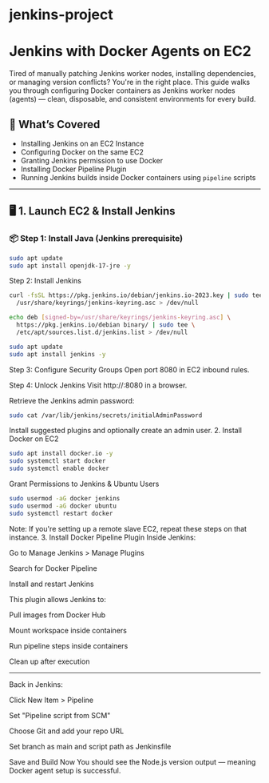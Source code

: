 # jenkins-project
# Jenkins with Docker Agents on EC2

Tired of manually patching Jenkins worker nodes, installing dependencies, or managing version conflicts? You're in the right place. This guide walks you through configuring Docker containers as Jenkins worker nodes (agents) — clean, disposable, and consistent environments for every build.

## 🚀 What’s Covered

- Installing Jenkins on an EC2 Instance
- Configuring Docker on the same EC2
- Granting Jenkins permission to use Docker
- Installing Docker Pipeline Plugin
- Running Jenkins builds inside Docker containers using `pipeline` scripts

---

## 🖥️ 1. Launch EC2 & Install Jenkins

### 📦 Step 1: Install Java (Jenkins prerequisite)
```bash
sudo apt update
sudo apt install openjdk-17-jre -y
```
 Step 2: Install Jenkins
```bash
curl -fsSL https://pkg.jenkins.io/debian/jenkins.io-2023.key | sudo tee \
  /usr/share/keyrings/jenkins-keyring.asc > /dev/null

echo deb [signed-by=/usr/share/keyrings/jenkins-keyring.asc] \
  https://pkg.jenkins.io/debian binary/ | sudo tee \
  /etc/apt/sources.list.d/jenkins.list > /dev/null

sudo apt update
sudo apt install jenkins -y
```
 Step 3: Configure Security Groups
Open port 8080 in EC2 inbound rules.

 Step 4: Unlock Jenkins
Visit http://<your-ec2-ip>:8080 in a browser.

Retrieve the Jenkins admin password:
```bash
sudo cat /var/lib/jenkins/secrets/initialAdminPassword
```
Install suggested plugins and optionally create an admin user.
 2. Install Docker on EC2
```bash
sudo apt install docker.io -y
sudo systemctl start docker
sudo systemctl enable docker
```
 Grant Permissions to Jenkins & Ubuntu Users
```bash
sudo usermod -aG docker jenkins
sudo usermod -aG docker ubuntu
sudo systemctl restart docker
```
Note: If you're setting up a remote slave EC2, repeat these steps on that instance.
 3. Install Docker Pipeline Plugin
Inside Jenkins:

Go to Manage Jenkins > Manage Plugins

Search for Docker Pipeline

Install and restart Jenkins

This plugin allows Jenkins to:

Pull images from Docker Hub

Mount workspace inside containers

Run pipeline steps inside containers

Clean up after execution

---

Back in Jenkins:

Click New Item > Pipeline

Set "Pipeline script from SCM"

Choose Git and add your repo URL

Set branch as main and script path as Jenkinsfile

Save and Build Now
You should see the Node.js version output — meaning Docker agent setup is successful.
